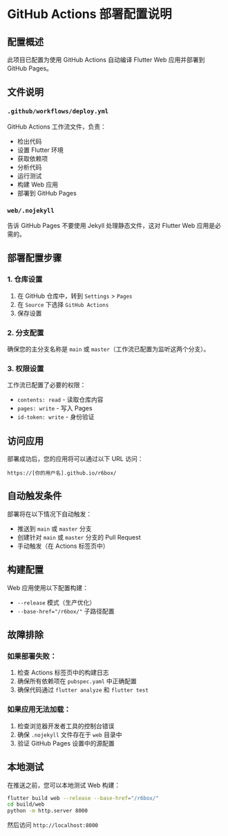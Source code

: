 # GitHub Actions 部署配置说明

## 配置概述

此项目已配置为使用 GitHub Actions 自动编译 Flutter Web 应用并部署到 GitHub Pages。

## 文件说明

### `.github/workflows/deploy.yml`
GitHub Actions 工作流文件，负责：
- 检出代码
- 设置 Flutter 环境
- 获取依赖项
- 分析代码
- 运行测试
- 构建 Web 应用
- 部署到 GitHub Pages

### `web/.nojekyll`
告诉 GitHub Pages 不要使用 Jekyll 处理静态文件，这对 Flutter Web 应用是必需的。

## 部署配置步骤

### 1. 仓库设置
1. 在 GitHub 仓库中，转到 `Settings` > `Pages`
2. 在 `Source` 下选择 `GitHub Actions`
3. 保存设置

### 2. 分支配置
确保您的主分支名称是 `main` 或 `master`（工作流已配置为监听这两个分支）。

### 3. 权限设置
工作流已配置了必要的权限：
- `contents: read` - 读取仓库内容
- `pages: write` - 写入 Pages
- `id-token: write` - 身份验证

## 访问应用

部署成功后，您的应用将可以通过以下 URL 访问：
```
https://[你的用户名].github.io/r6box/
```

## 自动触发条件

部署将在以下情况下自动触发：
- 推送到 `main` 或 `master` 分支
- 创建针对 `main` 或 `master` 分支的 Pull Request
- 手动触发（在 Actions 标签页中）

## 构建配置

Web 应用使用以下配置构建：
- `--release` 模式（生产优化）
- `--base-href="/r6box/"` 子路径配置

## 故障排除

### 如果部署失败：
1. 检查 Actions 标签页中的构建日志
2. 确保所有依赖项在 `pubspec.yaml` 中正确配置
3. 确保代码通过 `flutter analyze` 和 `flutter test`

### 如果应用无法加载：
1. 检查浏览器开发者工具的控制台错误
2. 确保 `.nojekyll` 文件存在于 `web` 目录中
3. 验证 GitHub Pages 设置中的源配置

## 本地测试

在推送之前，您可以本地测试 Web 构建：

```bash
flutter build web --release --base-href="/r6box/"
cd build/web
python -m http.server 8000
```

然后访问 `http://localhost:8000`
